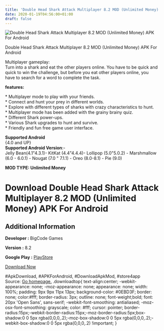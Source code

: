 ```yaml
---
title: 'Double Head Shark Attack Multiplayer 8.2 MOD (Unlimited Money) APK For Android'
date: 2020-01-19T04:56:00+01:00
draft: false
---
```


![Double Head Shark Attack Multiplayer 8.2 MOD (Unlimited Money) APK For Android](https://i1.wp.com/apkhome.net/wp-content/uploads/2020/01/Double-Head-Shark-Attack-Multiplayer-8.2-MOD-Unlimited-Money.jpg "Double Head Shark Attack Multiplayer 8.2 MOD (Unlimited Money) APK For Android")

  

Double Head Shark Attack Multiplayer 8.2 MOD (Unlimited Money) APK For Android

Multiplayer gameplay:  
Turn into a shark and eat the other players online. You have to be quick and quick to win the challenge, but before you eat other players online, you have to search for a word to complete the task.

**features:**

\* Multiplayer mode to play with your friends.  
\* Connect and hunt your prey in different worlds.  
\* Explore with different types of sharks with crazy characteristics to hunt.  
\* Multiplayer mode has been added with the grainy brainy quiz.  
\* Different Shark power-ups.  
\* Various Shark upgrades to hunt and survive.  
\* Friendly and fun free game user interface.

**Supported Android**  
{4.0 and UP}  
**Supported Android Version**:-  
Jelly Bean(4.1"4.3.1)- KitKat (4.4"4.4.4)- Lollipop (5.0"5.0.2) - Marshmallow (6.0 - 6.0.1) - Nougat (7.0 " 7.1.1) - Oreo (8.0-8.1) - Pie (9.0)

**MOD TYPE: Unlimited Money**

Download Double Head Shark Attack Multiplayer 8.2 MOD (Unlimited Money) APK For Android
=======================================================================================

Additional Information
----------------------

**Developer :** BigCode Games

**Version :** 8.2

**Google Play :** [PlayStore](https://play.google.com/store/apps/details?id=com.bigcodegames.doubleheadsharkattack)

  

[Download Now](https://store4app.co/post/double-head-shark-attack-multiplayer-8-2-mod-unlimited-money-apk-for-android_1579359236)

  
#ApkDownload, #APKForAndroid, #DownloadApkMod, #store4app  
Source: [Go homepage.](https://store4app.co/post/double-head-shark-attack-multiplayer-8-2-mod-unlimited-money-apk-for-android_1579359236) .downloadtop{ text-align:center; -webkit-appearance: none; -moz-appearance: none; appearance: none; width: 100%; padding: 9px 9px 11px 13px; background-color: #0EBD3F; border: none; color:#fff; border-radius: 3px; outline: none; font-weight;bold; font: 20px 'Open Sans', sans-serif; -webkit-font-smoothing: antialiased; -moz-osx-font-smoothing: grayscale; color: #fff; cursor: pointer; border-radius:15px;-webkit-border-radius:15px;-moz-border-radius:5px;box-shadow:0 0 5px rgba(0,0,0,.2);-moz-box-shadow:0 0 5px rgba(0,0,0,.2);-webkit-box-shadow:0 0 5px rgba(0,0,0,.2) !important; }